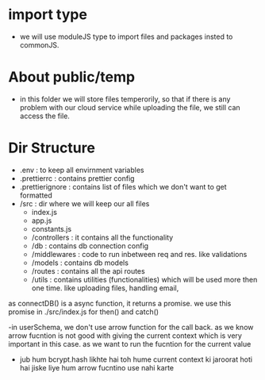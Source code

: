 # import type

- we will use moduleJS type to import files and packages insted to commonJS.

# About public/temp

- in this folder we will store files temperorily, so that if there is any problem with our cloud service while uploading the file, we still can access the file.

# Dir Structure

- .env : to keep all envirnment variables
- .prettierrc : contains prettier config
- .prettierignore : contains list of files which we don't want to get formatted
- /src : dir where we will keep our all files
  - index.js
  - app.js
  - constants.js
  - /controllers : it contains all the functionality
  - /db : contains db connection config
  - /middlewares : code to run inbetween req and res. like validations
  - /models : contains db models
  - /routes : contains all the api routes
  - /utils : contains utilities (functionalities) which will be used more then one time. like uploading files, handling email,

as connectDB() is a async function, it returns a promise. we use this promise in ./src/index.js for then() and catch()

-in userSchema, we don't use arrow function for the call back. as we know arrow fucntion is not good with giving the current context which is very important in this case. as we want to run the fucntion for the current value
- jub hum bcrypt.hash likhte hai toh hume current context ki jaroorat hoti hai jiske liye hum arrow fucntino use nahi karte
